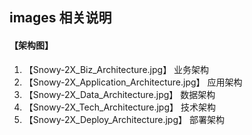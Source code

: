 ## images 相关说明

#### 【架构图】

1. 【Snowy-2X_Biz_Architecture.jpg】              业务架构
2. 【Snowy-2X_Application_Architecture.jpg】      应用架构
3. 【Snowy-2X_Data_Architecture.jpg】             数据架构
4. 【Snowy-2X_Tech_Architecture.jpg】             技术架构
5. 【Snowy-2X_Deploy_Architecture.jpg】           部署架构